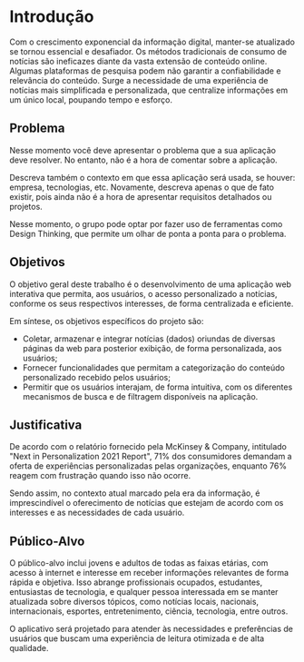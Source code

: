# Introdução

Com o crescimento exponencial da informação digital, manter-se atualizado se tornou essencial e desafiador. Os métodos tradicionais de consumo de notícias são ineficazes diante da vasta extensão de conteúdo online. Algumas plataformas de pesquisa podem não garantir a confiabilidade e relevância do conteúdo. Surge a necessidade de uma experiência de notícias mais simplificada e personalizada, que centralize informações em um único local, poupando tempo e esforço.

## Problema
Nesse momento você deve apresentar o problema que a sua aplicação deve  resolver. No entanto, não é a hora de comentar sobre a aplicação.

Descreva também o contexto em que essa aplicação será usada, se  houver: empresa, tecnologias, etc. Novamente, descreva apenas o que de  fato existir, pois ainda não é a hora de apresentar requisitos  detalhados ou projetos.

Nesse momento, o grupo pode optar por fazer uso  de ferramentas como Design Thinking, que permite um olhar de ponta a ponta para o problema.



## Objetivos
O objetivo geral deste trabalho é o desenvolvimento de uma aplicação web interativa que permita, aos usuários, o acesso personalizado a notícias, conforme os seus respectivos interesses, de forma centralizada e eficiente.

Em síntese, os objetivos específicos do projeto são: 

  - Coletar, armazenar e integrar notícias (dados) oriundas de diversas páginas da web para posterior exibição, de forma personalizada, aos usuários;
  - Fornecer funcionalidades que permitam a categorização do conteúdo personalizado recebido pelos usuários;
  - Permitir que os usuários interajam, de forma intuitiva, com os diferentes mecanismos de busca e de filtragem disponíveis na aplicação.



## Justificativa
De acordo com o relatório fornecido pela McKinsey & Company, intitulado "Next in Personalization 2021 Report", 71% dos consumidores demandam a oferta de experiências personalizadas pelas organizações, enquanto 76% reagem com frustração quando isso não ocorre.

Sendo assim, no contexto atual marcado pela era da informação, é imprescindível o oferecimento de notícias que estejam de acordo com os interesses e as necessidades de cada usuário.



## Público-Alvo

O público-alvo inclui jovens e adultos de todas as faixas etárias, com acesso à internet e interesse em receber informações relevantes de forma rápida e objetiva. Isso abrange profissionais ocupados, estudantes, entusiastas de tecnologia, e qualquer pessoa interessada em se manter atualizada sobre diversos tópicos, como notícias locais, nacionais, internacionais, esportes, entretenimento, ciência, tecnologia, entre outros. 

O aplicativo será projetado para atender às necessidades e preferências de usuários que buscam uma experiência de leitura otimizada e de alta qualidade.


